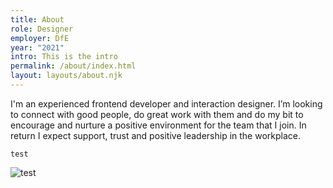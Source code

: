 ```yaml
---
title: About
role: Designer
employer: DfE
year: "2021"
intro: This is the intro
permalink: /about/index.html
layout: layouts/about.njk
---
```

I'm an experienced frontend developer and interaction designer. I’m looking to connect with good people, do great work with them and do my bit to encourage and nurture a positive environment for the team that I join. In return I expect support, trust and positive leadership in the workplace.

```
test
```

![test](/images/demo-image-1.jpg "test")